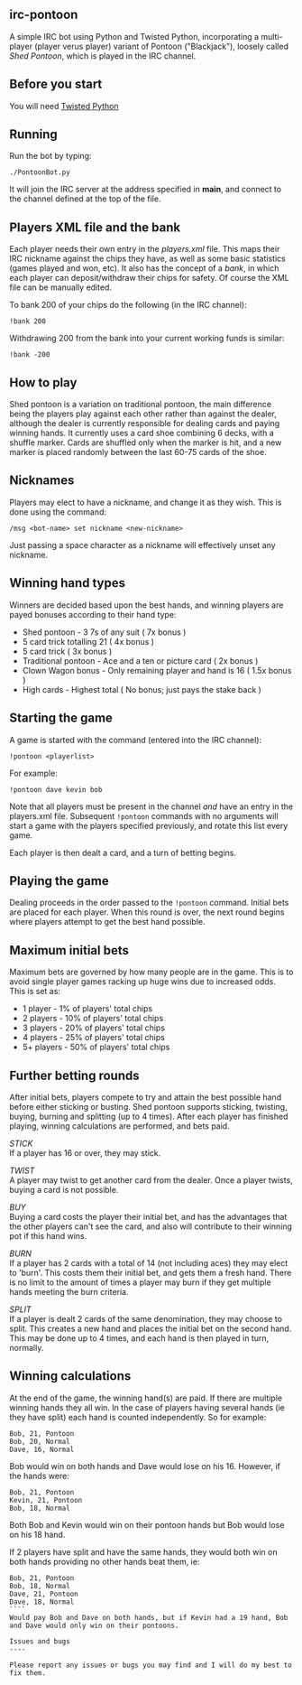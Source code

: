 irc-pontoon
----

A simple IRC bot using Python and Twisted Python, incorporating a multi-player (player verus player) variant of Pontoon ("Blackjack"), loosely called *Shed Pontoon*, which is played in the IRC channel.

Before you start
----

You will need [Twisted Python](http://twistedmatrix.com)

Running
----

Run the bot by typing:

````
./PontoonBot.py
````

It will join the IRC server at the address specified in __main__, and connect to the channel defined at the top of the file.

Players XML file and the bank
----

Each player needs their own entry in the *players.xml* file.  This maps their IRC nickname against the chips they have, as well as some basic statistics (games played and won, etc).  It also has the concept of a *bank*, in which each player can deposit/withdraw their chips for safety.  Of course the XML file can be manually edited.

To bank 200 of your chips do the following (in the IRC channel):
````
!bank 200
````

Withdrawing 200 from the bank into your current working funds is similar:
````
!bank -200
````

How to play
----

Shed pontoon is a variation on traditional pontoon, the main difference being the players play against each other rather than against the dealer, although the dealer is currently responsible for dealing cards and paying winning hands. It currently uses a card shoe combining 6 decks, with a shuffle marker. Cards are shuffled only when the marker is hit, and a new marker is placed randomly between the last 60-75 cards of the shoe.

Nicknames
----

Players may elect to have a nickname, and change it as they wish. This is done using the command:

````
/msg <bot-name> set nickname <new-nickname>
`````

Just passing a space character as a nickname will effectively unset any nickname.

Winning hand types
----

Winners are decided based upon the best hands, and winning players are payed bonuses according to their hand type:

* Shed pontoon - 3 7s of any suit ( 7x bonus )
* 5 card trick totalling 21 ( 4x bonus )
* 5 card trick ( 3x bonus )
* Traditional pontoon - Ace and a ten or picture card ( 2x bonus )
* Clown Wagon bonus - Only remaining player and hand is 16 ( 1.5x bonus )
* High cards - Highest total ( No bonus; just pays the stake back )

Starting the game
----

A game is started with the command (entered into the IRC channel):

````
!pontoon <playerlist>
````

For example: 

````
!pontoon dave kevin bob
````

Note that all players must be present in the channel _and_ have an entry in the players.xml file.  Subsequent `!pontoon` commands with no arguments will start a game with the players specified previously, and rotate this list every game.

Each player is then dealt a card, and a turn of betting begins.

Playing the game
----

Dealing proceeds in the order passed to the `!pontoon` command. Initial bets are placed for each player. When this round is over, the next round begins where players attempt to get the best hand possible.

Maximum initial bets
----

Maximum bets are governed by how many people are in the game. This is to avoid single player games racking up huge wins due to increased odds.  This is set as:

* 1 player - 1% of players' total chips
* 2 players - 10% of players' total chips
* 3 players - 20% of players' total chips
* 4 players - 25% of players' total chips
* 5+ players - 50% of players' total chips

Further betting rounds
----

After initial bets, players compete to try and attain the best possible hand before either sticking or busting. Shed pontoon supports sticking, twisting, buying, burning and splitting (up to 4 times). After each player has finished playing, winning calculations are performed, and bets paid.

*STICK*  
If a player has 16 or over, they may stick.

*TWIST*  
A player may twist to get another card from the dealer. Once a player twists, buying a card is not possible.

*BUY*  
Buying a card costs the player their initial bet, and has the advantages that the other players can't see the card, and also will contribute to their winning pot if this hand wins.

*BURN*  
If a player has 2 cards with a total of 14 (not including aces) they may elect to 'burn'. This costs them their initial bet, and gets them a fresh hand. There is no limit to the amount of times a player may burn if they get multiple hands meeting the burn criteria.

*SPLIT*  
If a player is dealt 2 cards of the same denomination, they may choose to split. This creates a new hand and places the initial bet on the second hand. This may be done up to 4 times, and each hand is then played in turn, normally.

Winning calculations
----

At the end of the game, the winning hand(s) are paid. If there are multiple winning hands they all win. In the case of players having several hands (ie they have split) each hand is counted independently. So for example:

````
Bob, 21, Pontoon
Bob, 20, Normal
Dave, 16, Normal
````
Bob would win on both hands and Dave would lose on his 16. However, if the hands were:

````
Bob, 21, Pontoon
Kevin, 21, Pontoon
Bob, 18, Normal
````
Both Bob and Kevin would win on their pontoon hands but Bob would lose on his 18 hand.

If 2 players have split and have the same hands, they would both win on both hands providing no other hands beat them, ie:
`````
Bob, 21, Pontoon
Bob, 18, Normal
Dave, 21, Pontoon
Dave, 18, Normal
````
Would pay Bob and Dave on both hands, but if Kevin had a 19 hand, Bob and Dave would only win on their pontoons.

Issues and bugs
----

Please report any issues or bugs you may find and I will do my best to fix them.
